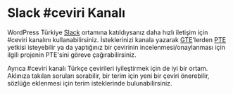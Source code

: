# Slack #ceviri Kanalı

WordPress Türkiye [Slack](https://belgeler.wp-tr.org/genel/slack) ortamına katıldıysanız daha hızlı iletişim için #ceviri kanalını kullanabilirsiniz. İsteklerinizi kanala yazarak [GTE](../terimler.md#gte)'lerden [PTE](../terimler.md#pte) yetkisi isteyebilir ya da yaptığınız bir çevirinin incelenmesi/onaylanması için ilgili projenin PTE'sini göreve çağırabilirsiniz.

Ayrıca #ceviri kanalı Türkçe çevirileri iyileştirmek için de iyi bir ortam. Aklınıza takılan soruları sorabilir, bir terim için yeni bir çeviri önerebilir, sözlüğe eklenmesi için terim isteklerinde bulunabilirsiniz.
